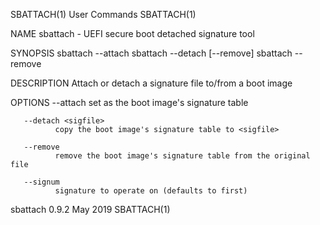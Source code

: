 SBATTACH(1)                                                                                                                                          User Commands                                                                                                                                          SBATTACH(1)

NAME
       sbattach - UEFI secure boot detached signature tool

SYNOPSIS
       sbattach --attach <sigfile> <efi-boot-image>
       sbattach --detach <sigfile> [--remove] <efi-boot-image>
       sbattach --remove <efi-boot-image>

DESCRIPTION
       Attach or detach a signature file to/from a boot image

OPTIONS
       --attach <sigfile>
              set <sigfile> as the boot image's signature table

       --detach <sigfile>
              copy the boot image's signature table to <sigfile>

       --remove
              remove the boot image's signature table from the original file

       --signum
              signature to operate on (defaults to first)

sbattach 0.9.2                                                                                                                                          May 2019                                                                                                                                            SBATTACH(1)
